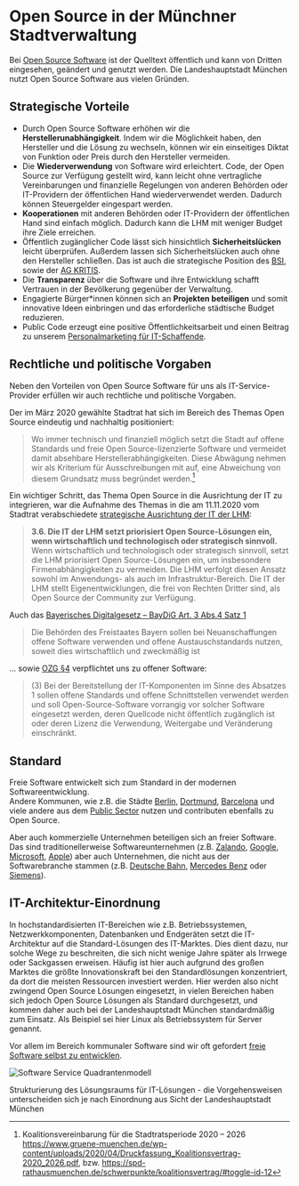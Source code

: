 # Open Source in der Münchner Stadtverwaltung

Bei [Open Source Software](https://de.wikipedia.org/wiki/Open_Source) ist der Quelltext öffentlich und kann von Dritten eingesehen, geändert und genutzt werden.
Die Landeshauptstadt München nutzt Open Source Software aus vielen Gründen.

## Strategische Vorteile

- Durch Open Source Software erhöhen wir die **Herstellerunabhängigkeit**. Indem wir die Möglichkeit haben, den Hersteller und die Lösung zu wechseln, können wir ein einseitiges Diktat von Funktion oder Preis durch den Hersteller vermeiden.
- Die **Wiederverwendung** von Software wird erleichtert. Code, der Open Source zur Verfügung gestellt wird, kann leicht ohne vertragliche Vereinbarungen und finanzielle Regelungen von anderen Behörden oder IT-Providern der öffentlichen Hand wiederverwendet werden. Dadurch können Steuergelder eingespart werden.
- **Kooperationen** mit anderen Behörden oder IT-Providern der öffentlichen Hand sind einfach möglich. Dadurch kann die LHM mit weniger Budget ihre Ziele erreichen.
- Öffentlich zugänglicher Code lässt sich hinsichtlich **Sicherheitslücken** leicht überprüfen. Außerdem lassen sich Sicherheitslücken auch ohne den Hersteller schließen. Das ist auch die strategische Position des [BSI](https://www.bsi.bund.de/DE/Themen/Unternehmen-und-Organisationen/Informationen-und-Empfehlungen/Freie-Software/freie-software.html), sowie der [AG KRITIS](https://ag.kritis.info/politische-forderungen/#opensource).
- Die **Transparenz** über die Software und ihre Entwicklung schafft Vertrauen in der Bevölkerung gegenüber der Verwaltung.
- Engagierte Bürger\*innen können sich an **Projekten beteiligen** und somit innovative Ideen einbringen und das erforderliche städtische Budget reduzieren.
- Public Code erzeugt eine positive Öffentlichkeitsarbeit und einen Beitrag zu unserem [Personalmarketing für IT-Schaffende](https://karriere.muenchen.de/search/?optionsFacetsDD_customfield3=Informationstechnologie+%28IT%29+%26+Telekommunikation).

## Rechtliche und politische Vorgaben

Neben den Vorteilen von Open Source Software für uns als IT-Service-Provider erfüllen wir auch rechtliche und politische Vorgaben.

Der im März 2020 gewählte Stadtrat hat sich im Bereich des Themas Open Source eindeutig und nachhaltig positioniert:

> Wo immer technisch und finanziell möglich setzt die Stadt auf offene Standards und freie Open Source-lizenzierte Software und vermeidet damit absehbare Herstellerabhängigkeiten. Diese Abwägung nehmen wir als Kriterium für Ausschreibungen mit auf, eine Abweichung von diesem Grundsatz muss begründet werden.[^koalitionsvertrag_2020]

Ein wichtiger Schritt, das Thema Open Source in die Ausrichtung der IT zu integrieren, war die Aufnahme des Themas in die am 11.11.2020 vom Stadtrat verabschiedete [strategische Ausrichtung der IT der LHM](https://risi.muenchen.de/risi/dokument/v/6229564):

> **3.6. Die IT der LHM setzt priorisiert Open Source-Lösungen ein, wenn wirtschaftlich und technologisch oder strategisch sinnvoll.**
> Wenn wirtschaftlich und technologisch oder strategisch sinnvoll, setzt die LHM priorisiert Open Source-Lösungen ein, um insbesondere Firmenabhängigkeiten zu vermeiden.
> Die LHM verfolgt diesen Ansatz sowohl im Anwendungs- als auch im Infrastruktur-Bereich.
> Die IT der LHM stellt Eigenentwicklungen, die frei von Rechten Dritter sind, als Open Source der Community zur Verfügung.

Auch das [Bayerisches Digitalgesetz – BayDiG Art. 3 Abs.4 Satz 1](https://www.gesetze-bayern.de/Content/Document/BayDiG-3) 

> Die Behörden des Freistaates Bayern sollen bei Neuanschaffungen offene Software verwenden und offene Austauschstandards nutzen, soweit dies wirtschaftlich und zweckmäßig ist

... sowie [OZG §4](https://www.gesetze-im-internet.de/ozg/__4.html) verpflichtet uns zu offener Software:

> (3) Bei der Bereitstellung der IT-Komponenten im Sinne des Absatzes 1 sollen offene Standards und offene Schnittstellen verwendet werden und soll Open-Source-Software vorrangig vor solcher Software eingesetzt werden, deren Quellcode nicht öffentlich zugänglich ist oder deren Lizenz die Verwendung, Weitergabe und Veränderung einschränkt. 


## Standard

Freie Software entwickelt sich zum Standard in der modernen Softwareentwicklung.  
Andere Kommunen, wie z.B. die Städte [Berlin](https://berlinopensource.de/warum-open-source/), [Dortmund](https://blog.do-foss.de/), [Barcelona](https://ajuntamentdebarcelona.github.io/en/index_en.html) und viele andere aus dem [Public Sector](https://floss-pso.network/public-sector-ospos/) nutzen und contributen ebenfalls zu Open Source.

Aber auch kommerzielle Unternehmen beteiligen sich an freier Software.
Das sind traditionellerweise Softwareunternehmen (z.B. [Zalando](https://opensource.zalando.com), [Google](https://opensource.google/), [Microsoft](https://opensource.microsoft.com/), [Apple](https://opensource.apple.com)) aber auch Unternehmen, die nicht aus der Softwarebranche stammen (z.B. [Deutsche Bahn](https://opensource.deutschebahn.com), [Mercedes Benz](https://opensource.mercedes-benz.com/) oder [Siemens](https://opensource.siemens.com)).

## IT-Architektur-Einordnung

In hochstandardisierten IT-Bereichen wie z.B. Betriebssystemen, Netzwerkkomponenten, Datenbanken und Endgeräten setzt die IT-Architektur auf die Standard-Lösungen des IT-Marktes. Dies dient dazu, nur solche Wege zu beschreiten, die sich nicht wenige Jahre später als Irrwege oder Sackgassen erweisen. Häufig ist hier auch aufgrund des großen Marktes die größte Innovationskraft bei den Standardlösungen konzentriert, da dort die meisten Ressourcen investiert werden. Hier werden also nicht zwingend Open Source Lösungen eingesetzt, in vielen Bereichen haben sich jedoch Open Source Lösungen als Standard durchgesetzt, und kommen daher auch bei der Landeshauptstadt München standardmäßig zum Einsatz. Als Beispiel sei hier Linux als Betriebssystem für Server genannt.

Vor allem im Bereich kommunaler Software sind wir oft gefordert [freie Software selbst zu entwicklen](./publish).

![Software Service Quadrantenmodell](/SoftwareServiceQuadrantenmodell.png)

Strukturierung des Lösungsraums für IT-Lösungen - die Vorgehensweisen unterscheiden sich je nach Einordnung aus Sicht der Landeshauptstadt München

[^koalitionsvertrag_2020]: Koalitionsvereinbarung für die Stadtratsperiode 2020 – 2026 https://www.gruene-muenchen.de/wp-content/uploads/2020/04/Druckfassung_Koalitionsvertrag-2020_2026.pdf, bzw. https://spd-rathausmuenchen.de/schwerpunkte/koalitionsvertrag/#toggle-id-12
